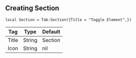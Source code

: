 ## Creating Section
```luau
local Section = Tab:Section({Title = "Toggle Element",})
```

| Tag         | Type        | Default |
| ----------- | ----------- |---------|
| Title       | String      | Section |
| Icon        | String      | nil     |
